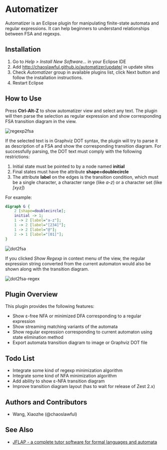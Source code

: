 Automatizer
===========

Automatizer is an Eclipse plugin for manipulating finite-state automata and
regular expressions. It can help beginners to understand relationships between
FSA and regexps.

Installation
------------

1. Go to *Help > Install New Software...* in your Eclipse IDE
1. Add http://chaoslawful.github.io/automatizer/update/ in update sites
1. Check *Automatizer* group in available plugins list, click Next button and
   follow the installation instructions.
1. Restart Eclipse

How to Use
----------

Press **Ctrl-Alt-Z** to show automatizer view and select any text. The plugin
will then parse the selection as regular expression and show corresponding FSA
transition diagram in the view.

![regexp2fsa](http://chaoslawful.github.io/automatizer/images/regexp-to-tg.png)

If the selected text is in Graphviz DOT syntax, the plugin will try to parse it
as description of a FSA and show the corresponding transition diagram. For
successfully parsing, the DOT text must comply with the following restrictions:

1. Initial state must be pointed to by a node named **initial**
1. Final states must have the attribute **shape=doublecircle**
1. The attribute **label** on the edges is the transition condition, which must
   be a single character, a character range (like *a-z*) or a character set
(like *[xyz]*)

For example:

```dot
digraph G {
	2 [shape=doublecircle];
	initial -> 1;
	1 -> 2 [label="a-z"];
	1 -> 2 [label="[234]"];
	1 -> 2 [label="@"];
	2 -> 1 [label="[01]"];
}
```

![dot2fsa](http://chaoslawful.github.io/automatizer/images/dot-to-tg.png)

If you clicked *Show Regexp* in context menu of the view, the regular
expression string converted from the current automaton would also be shown
along with the transition diagram.

![dot2fsa-regex](http://chaoslawful.github.io/automatizer/images/dot-to-tg-regexp.png)

Plugin Overview
---------------

This plugin provides the following features:

* Show ε-free NFA or minimized DFA corresponding to a regular expression
* Show streaming matching variants of the automata
* Show regular expression corresponding to current automaton using state elimination method
* Export automata transition diagram to image or Graphviz DOT file

Todo List
---------

* Integrate some kind of regexp minimization algorithm
* Integrate some kind of NFA minimization algorithm
* Add ability to show ε-NFA transition diagram
* Improve transition diagram layout (has to wait for release of Zest 2.x)

Authors and Contributors
------------------------

* Wang, Xiaozhe (@chaoslawful)

See Also
--------

* [JFLAP - a complete tutor software for formal languages and automata](http://www.jflap.org)

